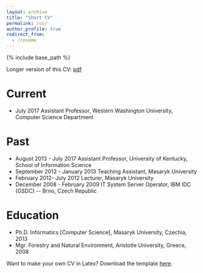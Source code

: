 ```yaml
---
layout: archive
title: "Short CV"
permalink: /cv/
author_profile: true
redirect_from:
  - /resume
---
```


{% include base_path %}

Longer version of this CV: [pdf](/downloads/cvresume_academic.pdf)

Current
======
* July 2017 Assistant Professor, Western Washington University, Computer Science Department

Past
======
* August 2013 - July 2017 Assistant Professor, University of Kentucky, School of Information Science
* September 2012 - January 2013 Teaching Assistant, Masaryk University
* February 2012- July 2012 Lecturer, Masaryk University
* December 2008 -  February 2009 IT System Server Operator, IBM IDC (GSDC) -- Brno, Czech Republic

Education
======
* Ph.D. Informatics [Computer Science], Masaryk University, Czechia, 2013
* Mgr. Forestry and Natural Environment, Aristotle University, Greece, 2008

Want to make your own CV in Latex? Download the template [here](/downloads/cvtemplate.zip).
